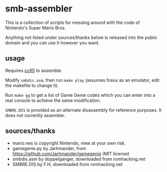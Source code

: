 # smb-assembler

This is a collection of scripts for messing around with the code of Nintendo's Super Mario Bros.

Anything not listed under sources/thanks below is released into the public domain and you can use it however you want.

## usage

Requires [cc65](http://cc65.github.io/cc65/) to assemble.

Modify `smbdis.asm`, then run `make play` (assumes fceux as an emulator, edit the makefile to change it).

Run `make gg` to get a list of Game Genie codes which you can enter into a real console to achieve the same modification.

`SMBRE.DIS` is provided as an alternate disassembly for reference purposes. It does not currently assemble.

## sources/thanks

- mario.nes is copyright Nintendo, view at your own risk.
- gamegenie.py by Jarhmander, from https://github.com/Jarhmander/gamegenie (MIT license)
- smbdis.asm by doppelganger, downloaded from romhacking.net
- SMBRE.DIS by F.H, downloaded from romhacking.net
